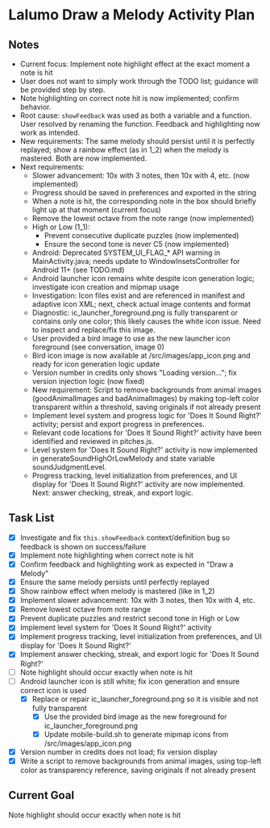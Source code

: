 # Lalumo Draw a Melody Activity Plan

## Notes
- Current focus: Implement note highlight effect at the exact moment a note is hit
- User does not want to simply work through the TODO list; guidance will be provided step by step.
- Note highlighting on correct note hit is now implemented; confirm behavior.
- Root cause: `showFeedback` was used as both a variable and a function. User resolved by renaming the function. Feedback and highlighting now work as intended.
- New requirements: The same melody should persist until it is perfectly replayed; show a rainbow effect (as in 1_2) when the melody is mastered. Both are now implemented.
- Next requirements:
  - Slower advancement: 10x with 3 notes, then 10x with 4, etc. (now implemented)
  - Progress should be saved in preferences and exported in the string
  - When a note is hit, the corresponding note in the box should briefly light up at that moment (current focus)
  - Remove the lowest octave from the note range (now implemented)
  - High or Low (1_1):
    - Prevent consecutive duplicate puzzles (now implemented)
    - Ensure the second tone is never C5 (now implemented)
  - Android: Deprecated SYSTEM_UI_FLAG_* API warning in MainActivity.java; needs update to WindowInsetsController for Android 11+ (see TODO.md)
  - Android launcher icon remains white despite icon generation logic; investigate icon creation and mipmap usage
  - Investigation: Icon files exist and are referenced in manifest and adaptive icon XML; next, check actual image contents and format
  - Diagnostic: ic_launcher_foreground.png is fully transparent or contains only one color; this likely causes the white icon issue. Need to inspect and replace/fix this image.
  - User provided a bird image to use as the new launcher icon foreground (see conversation, image 0)
  - Bird icon image is now available at /src/images/app_icon.png and ready for icon generation logic update
  - Version number in credits only shows "Loading version..."; fix version injection logic (now fixed)
  - New requirement: Script to remove backgrounds from animal images (goodAnimalImages and badAnimalImages) by making top-left color transparent within a threshold, saving originals if not already present
  - Implement level system and progress logic for 'Does It Sound Right?' activity; persist and export progress in preferences.
  - Relevant code locations for 'Does It Sound Right?' activity have been identified and reviewed in pitches.js.
  - Level system for 'Does It Sound Right?' activity is now implemented in generateSoundHighOrLowMelody and state variable soundJudgmentLevel.
  - Progress tracking, level initialization from preferences, and UI display for 'Does It Sound Right?' activity are now implemented. Next: answer checking, streak, and export logic.

## Task List
- [x] Investigate and fix `this.showFeedback` context/definition bug so feedback is shown on success/failure
- [x] Implement note highlighting when correct note is hit
- [x] Confirm feedback and highlighting work as expected in "Draw a Melody"
- [x] Ensure the same melody persists until perfectly replayed
- [x] Show rainbow effect when melody is mastered (like in 1_2)
- [x] Implement slower advancement: 10x with 3 notes, then 10x with 4, etc.
- [x] Remove lowest octave from note range
- [x] Prevent duplicate puzzles and restrict second tone in High or Low
- [x] Implement level system for 'Does It Sound Right?' activity
- [x] Implement progress tracking, level initialization from preferences, and UI display for 'Does It Sound Right?'
- [x] Implement answer checking, streak, and export logic for 'Does It Sound Right?'
- [ ] Note highlight should occur exactly when note is hit
- [ ] Android launcher icon is still white; fix icon generation and ensure correct icon is used
  - [x] Replace or repair ic_launcher_foreground.png so it is visible and not fully transparent
    - [x] Use the provided bird image as the new foreground for ic_launcher_foreground.png
    - [x] Update mobile-build.sh to generate mipmap icons from /src/images/app_icon.png
- [x] Version number in credits does not load; fix version display
- [x] Write a script to remove backgrounds from animal images, using top-left color as transparency reference, saving originals if not already present

## Current Goal
Note highlight should occur exactly when note is hit